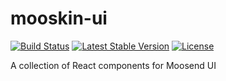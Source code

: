# mooskin-ui
<p align="left">
    <a href="https://travis-ci.org/moosend/mooskin-ui"><img src="https://travis-ci.org/moosend/mooskin-ui.svg?branch=master" alt="Build Status"></a>
    <a href="https://www.npmjs.com/package/mooskin"><img src="https://travis-ci.org/moosend/mooskin-ui.svg?branch=master" alt="Latest Stable Version"></a>
    <a href="https://www.npmjs.com/package/mooskin"><img src="https://travis-ci.org/moosend/mooskin-ui.svg?branch=master" alt="License"></a>
</p>
A collection of React components for Moosend UI
